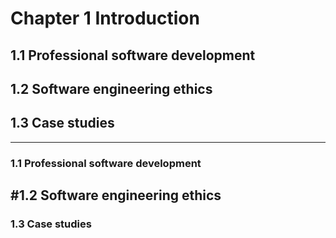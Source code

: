 # Chapter 1 Introduction
## 1.1 Professional software development
## 1.2 Software engineering ethics
## 1.3 Case studies

---

### 1.1 Professional software development


## #1.2 Software engineering ethics


### 1.3 Case studies